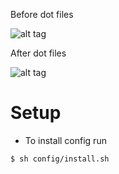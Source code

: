 Before dot files


![alt tag](https://cloud.githubusercontent.com/assets/15171105/19050258/83ed92e2-89b6-11e6-8c8f-6c3ebd4991bf.jpg)


After dot files


![alt tag](https://cloud.githubusercontent.com/assets/15171105/19050494/8194e5ee-89b7-11e6-9d75-afd1652e3130.jpg)


# Setup
* To install config run
``` sh
$ sh config/install.sh
```
